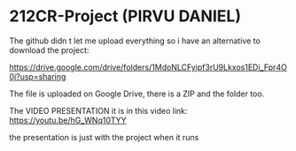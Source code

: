 # 212CR-Project (PIRVU DANIEL)

The github didn t let me upload everything so i have an alternative to download the project:

https://drive.google.com/drive/folders/1MdoNLCFyipf3rU9Lkxos1EDi_Fpr4O0j?usp=sharing

The file is uploaded on Google Drive, 
there is a ZIP and the folder too.


The VIDEO PRESENTATION it is in this video link:
https://youtu.be/hG_WNq10TYY

the presentation is just with the project when it runs
